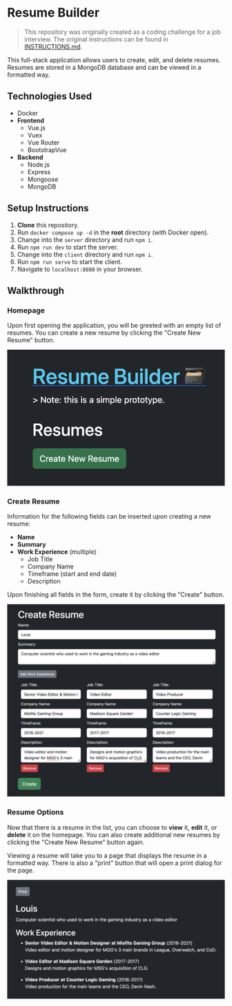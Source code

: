 # Resume Builder

> This repository was originally created as a coding challenge for a job interview. The original instructions can be found in [INSTRUCTIONS.md](INSTRUCTIONS.md).

This full-stack application allows users to create, edit, and delete resumes. Resumes are stored in a MongoDB database and can be viewed in a formatted way.

## Technologies Used

- Docker
- **Frontend**
  - Vue.js
  - Vuex
  - Vue Router
  - BootstrapVue
- **Backend**
  - Node.js
  - Express
  - Mongoose
  - MongoDB

## Setup Instructions

1. **Clone** this repository.
2. Run `docker compose up -d` in the **root** directory (with Docker open).
3. Change into the `server` directory and run `npm i`.
4. Run `npm run dev` to start the server.
5. Change into the `client` directory and run `npm i`.
6. Run `npm run serve` to start the client.
7. Navigate to `localhost:8080` in your browser.

## Walkthrough

### Homepage

Upon first opening the application, you will be greeted with an empty list of resumes. You can create a new resume by clicking the "Create New Resume" button.

![Homepage](./client/screenshots/1-homepage.png)

### Create Resume

Information for the following fields can be inserted upon creating a new resume:

- **Name**
- **Summary**
- **Work Experience** (multiple)
  - Job Title
  - Company Name
  - Timeframe (start and end date)
  - Description

Upon finishing all fields in the form, create it by clicking the "Create" button.

![Create Resume](./client/screenshots/2-create-resume.png)

### Resume Options

Now that there is a resume in the list, you can choose to **view** it, **edit** it, or **delete** it on the homepage. You can also create additional new resumes by clicking the "Create New Resume" button again.

Viewing a resume will take you to a page that displays the resume in a formatted way. There is also a "print" button that will open a print dialog for the page.

![Resume Options](./client/screenshots/3-resume-viewing.png)